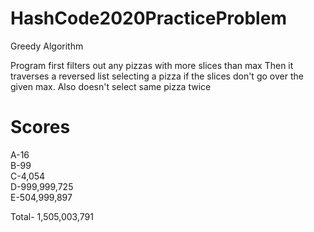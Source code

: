 # HashCode2020PracticeProblem
Greedy Algorithm 

Program first filters out any pizzas with more slices than max
Then it traverses a reversed list selecting a pizza if the slices don't go over the given max. Also doesn't select same pizza twice

# Scores
A-16  
B-99  
C-4,054  
D-999,999,725  
E-504,999,897   

Total- 1,505,003,791  
